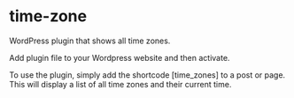 # time-zone
WordPress plugin that shows all time zones.

Add plugin file to your Wordpress website and then activate.

To use the plugin, simply add the shortcode [time_zones] to a post or page. This will display a list of all time zones and their current time.
